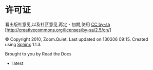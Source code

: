 # 许可证

看出版社意见,以及社区意见,再定 - 初期,使用 [CC by-sa](http://creativecommons.org/licenses/by-sa/2.5/cn/) [http://creativecommons.org/licenses/by-sa/2.5/cn/]

© Copyright 2010, Zoom.Quiet. Last updated on 130306 09:15. Created using [Sphinx](http://sphinx.pocoo.org/) 1.1.3.

Brought to you by Read the Docs

*   latest